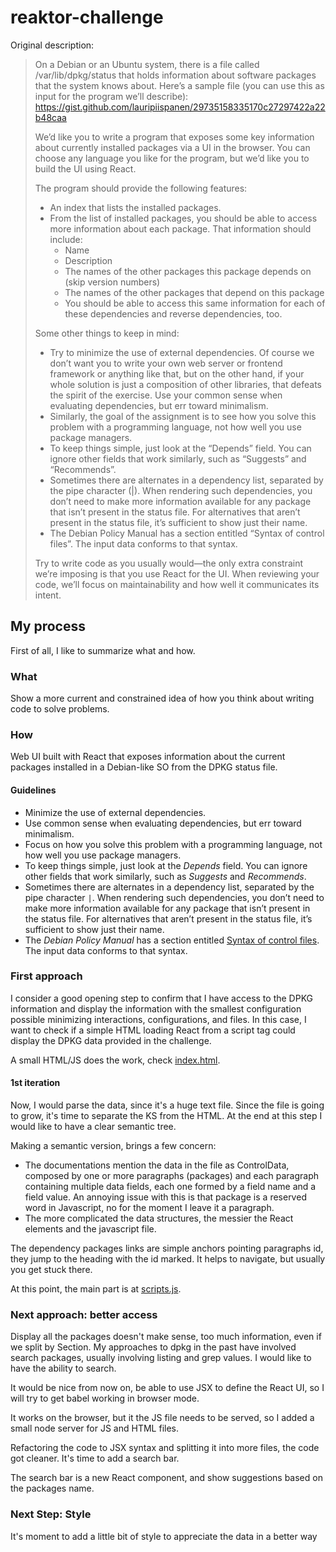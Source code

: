 # reaktor-challenge

Original description:

> On a Debian or an Ubuntu system, there is a file called /var/lib/dpkg/status that holds information about software packages that the system knows about. Here’s a sample file (you can use this as input for the program we’ll describe): https://gist.github.com/lauripiispanen/29735158335170c27297422a22b48caa
>
> We’d like you to write a program that exposes some key information about currently installed packages via a UI in the browser. You can choose any language you like for the program, but we’d like you to build the UI using React.
>
> The program should provide the following features:
> - An index that lists the installed packages.
> - From the list of installed packages, you should be able to access more information about each package. That information should include:
>    - Name
>    - Description
>    - The names of the other packages this package depends on (skip version numbers)
>    - The names of the other packages that depend on this package
>    - You should be able to access this same information for each of these dependencies and reverse dependencies, too.
>
> Some other things to keep in mind:
> - Try to minimize the use of external dependencies. Of course we don’t want you to write your own web server or frontend framework or anything like that, but on the other hand, if your whole solution is just a composition of other libraries, that defeats the spirit of the exercise. Use your common sense when evaluating dependencies, but err toward minimalism.
> - Similarly, the goal of the assignment is to see how you solve this problem with a programming language, not how well you use package managers.
> - To keep things simple, just look at the “Depends” field. You can ignore other fields that work similarly, such as “Suggests” and “Recommends”.
> - Sometimes there are alternates in a dependency list, separated by the pipe character (\|). When rendering such dependencies, you don’t need to make more information available for any package that isn’t present in the status file. For alternatives that aren’t present in the status file, it’s sufficient to show just their name.
> - The Debian Policy Manual has a section entitled “Syntax of control files”. The input data conforms to that syntax.
>
> Try to write code as you usually would—the only extra constraint we’re imposing is that you use React for the UI. When reviewing your code, we’ll focus on maintainability and how well it communicates its intent.

## My process

First of all, I like to summarize what and how.

### What

Show a more current and constrained idea of how you think about writing code to solve problems.

### How

Web UI built with React that exposes information about the current packages installed in a Debian-like SO from the DPKG status file.

#### Guidelines
- Minimize the use of external dependencies.
- Use common sense when evaluating dependencies, but err toward minimalism.
- Focus on how you solve this problem with a programming language, not how well you use package managers.
- To keep things simple, just look at the *Depends* field. You can ignore other fields that work similarly, such as *Suggests* and *Recommends*.
- Sometimes there are alternates in a dependency list, separated by the pipe character `|`. When rendering such dependencies, you don’t need to make more information available for any package that isn’t present in the status file. For alternatives that aren’t present in the status file, it’s sufficient to show just their name.
- The *Debian Policy Manual* has a section entitled [Syntax of control files](https://www.debian.org/doc/debian-policy/ch-controlfields.html#s-controlsyntax). The input data conforms to that syntax.

### First approach

I consider a good opening step to confirm that I have access to the DPKG information and display the information with the smallest configuration possible minimizing interactions, configurations, and files. In this case, I want to check if a simple HTML loading React from a script tag could display the DPKG data provided in the challenge.

A small HTML/JS does the work, check [index.html](https://github.com/afaundez/reaktor-challenge/blob/16ef80fbac705f34a3aa41605b2360c1dee77cdf/index.html).

#### 1st iteration

Now, I would parse the data, since it's a huge text file. Since the file is going to grow, it's time to separate the KS from the HTML. At the end at this step I would like to have a clear semantic tree.

Making a semantic version, brings a few concern:
- The documentations mention the data in the file as ControlData, composed by one or more paragraphs (packages) and each paragraph containing multiple data fields, each one formed by a field name and a field value. An annoying issue with this is that package is a reserved word in Javascript, no for the moment I leave it a paragraph.
- The more complicated the data structures, the messier the React elements and the javascript file.

The dependency packages links are simple anchors pointing paragraphs id, they jump to the heading with the id marked. It helps to navigate, but usually you get stuck there.

At this point, the main part is at [scripts.js](scripts.js).

### Next approach: better access

Display all the packages doesn't make sense, too much information, even if we split by Section. My approaches to dpkg in the past have involved search packages, usually involving listing and grep values. I would like to have the ability to search.

It would be nice from now on, be able to use JSX to define the React UI, so I will try to get babel working in browser mode.

It works on the browser, but it the JS file needs to be served, so I added a small node server for JS and HTML files.

Refactoring the code to JSX syntax and splitting it into more files, the code got cleaner. It's time to add a search bar.

The search bar is a new React component, and show suggestions based on the packages name.

### Next Step: Style

It's moment to add a little bit of style to appreciate the data in a better way
